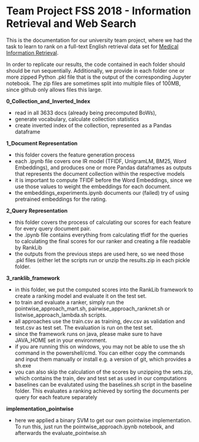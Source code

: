 # Team Project FSS 2018 - Information Retrieval and Web Search

This is the documentation for our university team project, where we had the task to learn to rank on a full-text English retrieval data set for [Medical Information Retrieval]([http://www.cl.uni-heidelberg.de/statnlpgroup/nfcorpus/).

In order to replicate our results, the code contained in each folder should should be run sequentially. Additionally, we provide in each folder one or more zipped Python .pkl file that is the output of the corresponding Jupyter notebook.
The zip files are sometimes split into multiple files of 100MB, since github only allows files this large.

**0_Collection_and_Inverted_Index**
- read in all 3633 docs (already being precomputed BoWs),
- generate vocabulary, calculate collection statistics
- create inverted index of the collection, represented as a Pandas dataframe 

**1_Document Representation**
- this folder covers the feature generation process 
- each .ipynb file covers one IR model (TFIDF, UnigramLM, BM25, Word Embeddings), and produces one or more Pandas dataframes as outputs that represents the document collection within the respective models
- it is important to compute TFIDF before the Word Embeddings, since we use those values to weight the embeddings for each document.
- the embeddings_experiments.ipynb documents our (failed) try of using pretrained embeddings for the rating.

**2_Query Representation**
- this folder covers the process of calculating our scores for each feature for every query document pair.
- the .ipynb file contains everything from calculating tfidf for the queries to calculating the final scores for our ranker and creating a file readable by RankLib
- the outputs from the previous steps are used here, so we need those .pkl files (either let the scripts run or unzip the results.zip in each pickle folder.

**3_ranklib_framework**
- in this folder, we put the computed scores into the RankLib framework to create a ranking model and evaluate it on the test set.
- to train and evaluate a ranker, simply run the pointwise_approach_mart.sh, pairwise_approach_ranknet.sh or listwise_approach_lambda.sh scripts.
- all approaches use the train.csv as training, dev.csv as validation and test.csv as test set. The evaluation is run on the test set.
- since the framework runs on java, please make sure to have JAVA_HOME set in your environment. 
- if you are running this on windows, you may not be able to use the sh command in the powershell/cmd. You can either copy the commands and input them manually or install e.g. a version of git, which provides a sh.exe
- you can also skip the calculation of the scores by unzipping the sets.zip, which contains the train, dev and test set as used in our computations
- baselines can be evalutated using the baselines.sh script in the baseline folder. This evaluates a ranking achieved by sorting the documents per query for each feature separately


**implementation_pointwise**
- here we applied a binary SVM to get our own pointwise implementation. To run this, just run the pointwise_approach.ipynb notebook, and afterwards the evaluate_pointwise.sh 



